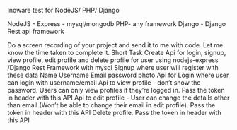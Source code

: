 Inoware test for NodeJS/ PHP/ Django 
 
NodeJS - Express - mysql/mongodb
PHP- any framework
Django - Django Rest api framework
 
Do a screen recording of your project and send it to me with code. 
Let me know the time taken to complete it.
Short Task 
Create Api for login, signup, view profile, edit profile and delete profile for user using nodejs-express /Django Rest Framework   with mysql
Signup where user will register with these data 
Name 
Username
Email
password
photo 
Api for Login where user can login with username/email
Api to view profile - don’t show the password. Users can only view profiles if they’re logged in. Pass the token in header with this API
Api to edit profile - User can  change the details other than email.(Won’t be able to change their email in edit profile). Pass the token in header with this API
Delete profile. Pass the token in header with this API

